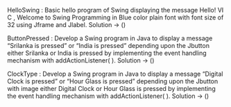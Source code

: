 HelloSwing : Basic hello program of Swing displaying the message Hello! VI C , Welcome to Swing
Programming in Blue color plain font with font size of 32 using Jframe and Jlabel.
Solution -> ()


ButtonPressed : Develop a Swing program in Java to display a message “Srilanka is pressed” or “India is
pressed” depending upon the Jbutton either Srilanka or India is pressed by implementing the
event handling mechanism with addActionListener( ).
Solution -> ()


ClockType : Develop a Swing program in Java to display a message “Digital Clock is pressed” or “Hour
Glass is pressed” depending upon the Jbutton with image either Digital Clock or Hour Glass is
pressed by implementing the event handling mechanism with addActionListener( ).
Solution -> ()
